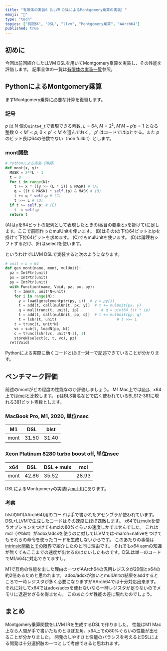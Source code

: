 ```yaml
---
title: "有限体の実装6（LLVM DSLによるMontgomery乗算の実装）"
emoji: "🧮"
type: "tech"
topics: ["有限体", "DSL", "llvm", "Montgomery乗算", "AArch64"]
published: true
---
```

## 初めに

今回は前回紹介したLLVM DSLを用いてMontgomery乗算を実装し、その性能を評価します。
記事全体の一覧は[有限体の実装一覧](https://zenn.dev/herumi/articles/finite-field-01-add#%E6%9C%89%E9%99%90%E4%BD%93%E3%81%AE%E5%AE%9F%E8%A3%85%E4%B8%80%E8%A6%A7)参照。

## PythonによるMontgomery乗算
まずMontgomery乗算に必要な計算を復習します。

### 記号

$p$ は $N$ 個の`uint64_t`で表現できる素数, $L=64$, $M=2^L$, $M' M - p' p = 1$ となる整数 $0 < M' < p$, $0 < p' < M$ を選んでおく。
$p'$ はコードではipとする。また $p$ のビット長は64の倍数でない（non fullbit）とします。

### mont関数

```python
# Pythonによる実装（再掲）
def mont(x, y):
  MASK = 2**L - 1
  t = 0
  for i in range(N):
    t += x * ((y >> (L * i)) & MASK) # (A)
    q = ((t & MASK) * self.ip) & MASK # (B)
    t += q * self.p # (C)
    t >>= L # (D)
  if t >= self.p: # (E)
    t -= self.p
  return t
```

(A)はyを64ビットの配列として表現したときのi番目の要素とxを掛けてtに足します。ここで前回作ったmulUnitを使います。
(B)はそのtの下位64ビットとipを掛けて下位64ビットを求めます。
(C)でもmulUnitを使います。
(D)は論理右シフトするだけ、(E)はselectを使います。

というわけでLLVM DSLで実装すると次のようになります。

```python
# unit = L = 64
def gen_mont(name, mont, mulUnit):
  pz = IntPtr(unit)
  px = IntPtr(unit)
  py = IntPtr(unit)
  with Function(name, Void, pz, px, py):
    t = Imm(0, unit*N+unit)
    for i in range(N):
      y = load(getelementptr(py, i))  # y = py[i]
      t = add(t, call(mulUnit, px, y))  # t += mulUnit(px, y)
      q = mul(trunc(t, unit), ip)          # q = uint64_t(t * ip)
      t = add(t, call(mulUnit, pp, q))  # t += mulUnit(pp, q)
      t = lshr(t, unit)                           # t >>= L
    t = trunc(t, unit*N)
    vc = sub(t, loadN(pp, N))
    c = trunc(lshr(vc, unit*N-1), 1)
    storeN(select(c, t, vc), pz)
  ret(Void)
```
Pythonによる実際に動くコードとほぼ一対一で記述できていることが分かります。

## ベンチマーク評価
前述のmontがどの程度の性能なのか評価しましょう。
M1 Mac上では[blst](https://github.com/supranational/blst)、x64上では[mcl](https://github.com/herumi/mcl)と比較します。
pはBLS署名などで広く使われているBLS12-381に現れる381ビット素数とします。

### MacBook Pro, M1, 2020, 単位nsec

M1|DSL|blst
-|-|-
mont|31.50|31.40

### Xeon Platinum 8280 turbo boost off, 単位nsec

x64|DSL|DSL + mulx|mcl
-|-|-|-
mont|42.86|35.52|28.93

DSLによるMontgomeryの実装は[mcl-ff](https://github.com/herumi/mcl-ff)にあります。

### 考察

blstのM1(AArch64)用のコードは手で書かれたアセンブラが使われています。DSL+LLVMで生成したコードはその速度にほぼ匹敵します。
x64ではmulxを使うオプションをつけてもmclの80%ぐらいの速度しかでませんでした。
これはmcl（やblst）がadox/adcxを使うのに対してLLVMでは-march=nativeをつけてもそれらの命令を使ったコードを生成しないからです。
このあたりの事情は[intrinsic関数とその限界](https://zenn.dev/herumi/articles/bitint-06-muladd#intrinsic%E9%96%A2%E6%95%B0%E3%81%A8%E3%81%9D%E3%81%AE%E9%99%90%E7%95%8C)で紹介したのと同じ理由です。
それでもx64 asmの知識が無くてもここまでの速度が出せるのはたいしたものです。DSLは単一のコードでM1/x64に対応できてますし。

M1で互角の性能を出した理由の一つがAArch64の汎用レジスタが29個とx64の約2倍あるためと思われます。
adox/adcxが無いとmulUnitの結果をaddするところで一時レジスタが多く必要になりますがAArch64では十分対応出来ます。
それに対してx64ではadox/adcxを使わないなら一時レジスタが足りないのでメモリに退避せざるを得ません。
このあたりが性能の差に現れたのでしょう。

## まとめ
Montgomery乗算関数をLLVM IRを生成するDSLで作りました。
性能はM1 Mac上なら人間が手で書いたものとほぼ互角、x64上での80%ぐらいの性能が出せることが分かりました。
開発のしやすさと性能のバランスを考えるとDSLによる開発は十分選択肢の一つとして考慮できると思われます。
